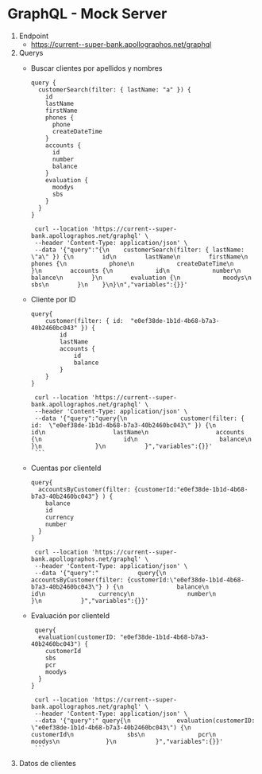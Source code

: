 # GraphQL - Mock Server
1.  Endpoint
    * https://current--super-bank.apollographos.net/graphql
   2. Querys
       * Buscar clientes por apellidos y nombres
           ```
           query {
             customerSearch(filter: { lastName: "a" }) {
               id
               lastName
               firstName
               phones {
                 phone
                 createDateTime
               }
               accounts {
                 id
                 number
                 balance
               }
               evaluation {
                 moodys
                 sbs
               }
             }
           }
           ```
           ```shell
            curl --location 'https://current--super-bank.apollographos.net/graphql' \
            --header 'Content-Type: application/json' \
            --data '{"query":"{\n    customerSearch(filter: { lastName: \"a\" }) {\n        id\n        lastName\n        firstName\n        phones {\n            phone\n            createDateTime\n        }\n        accounts {\n            id\n            number\n            balance\n        }\n        evaluation {\n            moodys\n            sbs\n        }\n    }\n}\n","variables":{}}'
           ```  

      * Cliente por ID
           ```
           query{
               customer(filter: { id:  "e0ef38de-1b1d-4b68-b7a3-40b2460bc043" }) {
                   id
                   lastName
                   accounts {
                       id
                       balance
                   }
               }
           }
           ```
           ```shell
            curl --location 'https://current--super-bank.apollographos.net/graphql' \
            --header 'Content-Type: application/json' \
            --data '{"query":"query{\n               customer(filter: { id:  \"e0ef38de-1b1d-4b68-b7a3-40b2460bc043\" }) {\n                   id\n                   lastName\n                   accounts {\n                       id\n                       balance\n                   }\n               }\n           }","variables":{}}'
            ```  

      * Cuentas por clienteId
           ```
           query{
             accountsByCustomer(filter: {customerId:"e0ef38de-1b1d-4b68-b7a3-40b2460bc043"} ) {
               balance
               id
               currency
               number
             }
           }
           ```
        
           ```shell
            curl --location 'https://current--super-bank.apollographos.net/graphql' \
            --header 'Content-Type: application/json' \
            --data '{"query":"           query{\n             accountsByCustomer(filter: {customerId:\"e0ef38de-1b1d-4b68-b7a3-40b2460bc043\"} ) {\n               balance\n               id\n               currency\n               number\n             }\n           }","variables":{}}'
           ```  
        
      * Evaluación por clienteId
           ```
            query{
             evaluation(customerID: "e0ef38de-1b1d-4b68-b7a3-40b2460bc043") {
               customerId
               sbs
               pcr
               moodys
             }
           }
           ```
           ```shell
            curl --location 'https://current--super-bank.apollographos.net/graphql' \
            --header 'Content-Type: application/json' \
            --data '{"query":" query{\n             evaluation(customerID: \"e0ef38de-1b1d-4b68-b7a3-40b2460bc043\") {\n               customerId\n               sbs\n               pcr\n               moodys\n             }\n           }","variables":{}}'
            ```  

3. Datos de clientes
